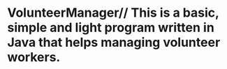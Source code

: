 # VolunteerManager// This is a basic, simple and light program written in Java that helps managing volunteer workers.
